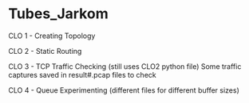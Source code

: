 # Tubes_Jarkom

CLO 1 - Creating Topology

CLO 2 - Static Routing

CLO 3 - TCP Traffic Checking (still uses CLO2 python file)
Some traffic captures saved in result#.pcap files to check

CLO 4 - Queue Experimenting (different files for different buffer sizes)
